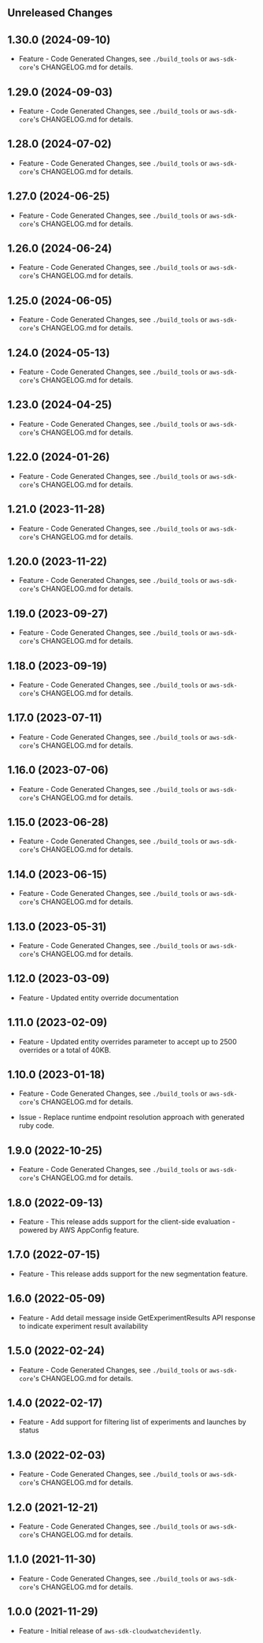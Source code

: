 Unreleased Changes
------------------

1.30.0 (2024-09-10)
------------------

* Feature - Code Generated Changes, see `./build_tools` or `aws-sdk-core`'s CHANGELOG.md for details.

1.29.0 (2024-09-03)
------------------

* Feature - Code Generated Changes, see `./build_tools` or `aws-sdk-core`'s CHANGELOG.md for details.

1.28.0 (2024-07-02)
------------------

* Feature - Code Generated Changes, see `./build_tools` or `aws-sdk-core`'s CHANGELOG.md for details.

1.27.0 (2024-06-25)
------------------

* Feature - Code Generated Changes, see `./build_tools` or `aws-sdk-core`'s CHANGELOG.md for details.

1.26.0 (2024-06-24)
------------------

* Feature - Code Generated Changes, see `./build_tools` or `aws-sdk-core`'s CHANGELOG.md for details.

1.25.0 (2024-06-05)
------------------

* Feature - Code Generated Changes, see `./build_tools` or `aws-sdk-core`'s CHANGELOG.md for details.

1.24.0 (2024-05-13)
------------------

* Feature - Code Generated Changes, see `./build_tools` or `aws-sdk-core`'s CHANGELOG.md for details.

1.23.0 (2024-04-25)
------------------

* Feature - Code Generated Changes, see `./build_tools` or `aws-sdk-core`'s CHANGELOG.md for details.

1.22.0 (2024-01-26)
------------------

* Feature - Code Generated Changes, see `./build_tools` or `aws-sdk-core`'s CHANGELOG.md for details.

1.21.0 (2023-11-28)
------------------

* Feature - Code Generated Changes, see `./build_tools` or `aws-sdk-core`'s CHANGELOG.md for details.

1.20.0 (2023-11-22)
------------------

* Feature - Code Generated Changes, see `./build_tools` or `aws-sdk-core`'s CHANGELOG.md for details.

1.19.0 (2023-09-27)
------------------

* Feature - Code Generated Changes, see `./build_tools` or `aws-sdk-core`'s CHANGELOG.md for details.

1.18.0 (2023-09-19)
------------------

* Feature - Code Generated Changes, see `./build_tools` or `aws-sdk-core`'s CHANGELOG.md for details.

1.17.0 (2023-07-11)
------------------

* Feature - Code Generated Changes, see `./build_tools` or `aws-sdk-core`'s CHANGELOG.md for details.

1.16.0 (2023-07-06)
------------------

* Feature - Code Generated Changes, see `./build_tools` or `aws-sdk-core`'s CHANGELOG.md for details.

1.15.0 (2023-06-28)
------------------

* Feature - Code Generated Changes, see `./build_tools` or `aws-sdk-core`'s CHANGELOG.md for details.

1.14.0 (2023-06-15)
------------------

* Feature - Code Generated Changes, see `./build_tools` or `aws-sdk-core`'s CHANGELOG.md for details.

1.13.0 (2023-05-31)
------------------

* Feature - Code Generated Changes, see `./build_tools` or `aws-sdk-core`'s CHANGELOG.md for details.

1.12.0 (2023-03-09)
------------------

* Feature - Updated entity override documentation

1.11.0 (2023-02-09)
------------------

* Feature - Updated entity overrides parameter to accept up to 2500 overrides or a total of 40KB.

1.10.0 (2023-01-18)
------------------

* Feature - Code Generated Changes, see `./build_tools` or `aws-sdk-core`'s CHANGELOG.md for details.

* Issue - Replace runtime endpoint resolution approach with generated ruby code.

1.9.0 (2022-10-25)
------------------

* Feature - Code Generated Changes, see `./build_tools` or `aws-sdk-core`'s CHANGELOG.md for details.

1.8.0 (2022-09-13)
------------------

* Feature - This release adds support for the client-side evaluation - powered by AWS AppConfig feature.

1.7.0 (2022-07-15)
------------------

* Feature - This release adds support for the new segmentation feature.

1.6.0 (2022-05-09)
------------------

* Feature - Add detail message inside GetExperimentResults API response to indicate experiment result availability

1.5.0 (2022-02-24)
------------------

* Feature - Code Generated Changes, see `./build_tools` or `aws-sdk-core`'s CHANGELOG.md for details.

1.4.0 (2022-02-17)
------------------

* Feature - Add support for filtering list of experiments and launches by status

1.3.0 (2022-02-03)
------------------

* Feature - Code Generated Changes, see `./build_tools` or `aws-sdk-core`'s CHANGELOG.md for details.

1.2.0 (2021-12-21)
------------------

* Feature - Code Generated Changes, see `./build_tools` or `aws-sdk-core`'s CHANGELOG.md for details.

1.1.0 (2021-11-30)
------------------

* Feature - Code Generated Changes, see `./build_tools` or `aws-sdk-core`'s CHANGELOG.md for details.

1.0.0 (2021-11-29)
------------------

* Feature - Initial release of `aws-sdk-cloudwatchevidently`.

